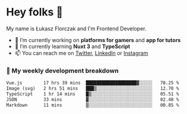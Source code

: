 # Hey folks 👋

My name is Łukasz Florczak and I'm Frontend Developer. 

- 🔭 I’m currently working on **platforms for gamers** and **app for tutors**
- 🌱 I’m currently learning **Nuxt 3** and **TypeScript**
- 📫 You can reach me on [Twitter](https://twitter.com/lukaszflorczak), [LinkedIn](https://pl.linkedin.com/in/lukasz-florczak) or [Instagram](https://instagram.com/lukaszflorczak)


### 🧮 My weekly development breakdown

<!--START_SECTION:waka-->

```txt
Vue.js        17 hrs 39 mins  ███████████████████▓░░░░░   78.25 %
Image (svg)   2 hrs 51 mins   ███▒░░░░░░░░░░░░░░░░░░░░░   12.70 %
TypeScript    1 hr 14 mins    █▒░░░░░░░░░░░░░░░░░░░░░░░   05.51 %
JSON          33 mins         ▓░░░░░░░░░░░░░░░░░░░░░░░░   02.48 %
Markdown      11 mins         ▒░░░░░░░░░░░░░░░░░░░░░░░░   00.85 %
```

<!--END_SECTION:waka-->

<!--
**lukaszflorczak/lukaszflorczak** is a ✨ _special_ ✨ repository because its `README.md` (this file) appears on your GitHub profile.

Here are some ideas to get you started:

- 🔭 I’m currently working on ...
- 🌱 I’m currently learning ...
- 👯 I’m looking to collaborate on ...
- 🤔 I’m looking for help with ...
- 💬 Ask me about ...
- 📫 How to reach me: ...
- 😄 Pronouns: ...
- ⚡ Fun fact: ...
-->
